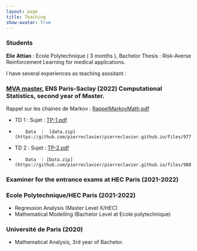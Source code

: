 ```yaml
---
layout: page
title: Teaching
show-avatar: True
---
```


### Students 

**Elie Attian** : Ecole Polytechnique ( 3 months ), Bachelor Thesis : Risk-Averse Reinforcement Learning for medical applications.

I have several experiences as teaching asssitant :

### [MVA master](https://www.master-mva.com/), ENS Paris-Saclay (2022) Computational Statistics, second year of Master.

Rappel sur les chaines de Markov : [RappelMarkovMath.pdf](https://github.com/pierreclavier/pierreclavier.github.io/files/9849848/RappelMarkovMath.pdf)



*  TD 1 : Sujet : [TP-1.pdf](https://github.com/pierreclavier/pierreclavier.github.io/files/9775924/TP-1.pdf)
*         Data  :  [data.zip](https://github.com/pierreclavier/pierreclavier.github.io/files/9775977/data.zip)  
*  TD 2 : Sujet : [TP-2.pdf](https://github.com/pierreclavier/pierreclavier.github.io/files/9775925/TP-2.pdf)
*         Data  : [Data.zip](https://github.com/pierreclavier/pierreclavier.github.io/files/9882573/Data.zip)



<!---
* 

*  TD 3 : #[TP-3.pdf](https://github.com/pierreclavier/pierreclavier.github.io/files/9775928/TP-3.pdf)

*  TD 4 : #[TP-4.pdf](https://github.com/pierreclavier/pierreclavier.github.io/files/9775929/TP-4.pdf)
-->


### Examiner for the entrance exams at HEC Paris (2021-2022)

### Ecole Polytechnique/HEC Paris (2021-2022)

* Regression Analysis (Master Level X/HEC)
* Mathematical Modelling (Bachelor Level at Ecole polytechnique)

### Université de Paris (2020)

* Mathematical Analysis, 3rd year of Bachelor.

<p>&nbsp;</p>

